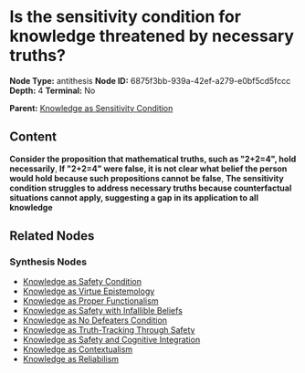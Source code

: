 # Is the sensitivity condition for knowledge threatened by necessary truths?

**Node Type:** antithesis
**Node ID:** 6875f3bb-939a-42ef-a279-e0bf5cd5fccc
**Depth:** 4
**Terminal:** No

**Parent:** [Knowledge as Sensitivity Condition](knowledge-as-sensitivity-condition-synthesis-b3a5cd6b-f4a9-4dfb-b65c-615017517828.md)

## Content

**Consider the proposition that mathematical truths, such as "2+2=4", hold necessarily**, **If "2+2=4" were false, it is not clear what belief the person would hold because such propositions cannot be false**, **The sensitivity condition struggles to address necessary truths because counterfactual situations cannot apply, suggesting a gap in its application to all knowledge**

## Related Nodes

### Synthesis Nodes

- [Knowledge as Safety Condition](knowledge-as-safety-condition-synthesis-72a2a214-dd20-4f7b-bc5b-8ef3f06beabd.md)
- [Knowledge as Virtue Epistemology](knowledge-as-virtue-epistemology-synthesis-59c56782-9031-4a36-81c2-e521c8830e54.md)
- [Knowledge as Proper Functionalism](knowledge-as-proper-functionalism-synthesis-98f606e3-762e-4a21-949c-18ce990af315.md)
- [Knowledge as Safety with Infallible Beliefs](knowledge-as-safety-with-infallible-beliefs-synthesis-f86a4e09-1710-454c-a6ee-690990f8d1d2.md)
- [Knowledge as No Defeaters Condition](knowledge-as-no-defeaters-condition-synthesis-b81e2215-75bb-4ab0-a600-c8d11f598869.md)
- [Knowledge as Truth-Tracking Through Safety](knowledge-as-truth-tracking-through-safety-synthesis-a6a9aaac-8032-4d23-bc63-191076d5869a.md)
- [Knowledge as Safety and Cognitive Integration](knowledge-as-safety-and-cognitive-integration-synthesis-dcc0348c-0481-4a09-8a5e-ffffd2c135c1.md)
- [Knowledge as Contextualism](knowledge-as-contextualism-synthesis-d1b3767e-7945-429c-ac10-8cf4ebc5105a.md)
- [Knowledge as Reliabilism](knowledge-as-reliabilism-synthesis-94d0a1f7-32b7-4db2-960a-90c0ea418bde.md)
